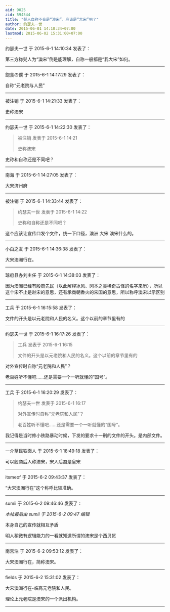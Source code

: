 ```yaml
---
aid: 9025
zid: 594544
title: "髡人自称不会是“澳宋”，应该是“大宋”吧？"
author: 约瑟夫一世
date: 2015-06-01 14:10:34+07:00
lastmod: 2015-06-02 15:31:00+07:00
---
```


约瑟夫一世 于 2015-6-1 14:10:34 发表了：

第三方称髡人为“澳宋”倒是能理解，自称一般都是“我大宋”如何。

---

飽食の僕 于 2015-6-1 14:17:29 发表了：

自称“元老院与人民”

---

被注销 于 2015-6-1 14:21:33 发表了：

史称澳宋

---

约瑟夫一世 于 2015-6-1 14:22:30 发表了：

> 被注销 发表于 2015-6-1 14:21
>
> 史称澳宋

史称和自称还是不同吧？

---

南海 于 2015-6-1 14:27:05 发表了：

大宋济州府

---

被注销 于 2015-6-1 14:33:44 发表了：

> 约瑟夫一世 发表于 2015-6-1 14:22
>
> 史称和自称还是不同吧？

这个应该让宣传口发个文件，统一下口径，澳洲 大宋 澳宋什么的。

---

小白之友 于 2015-6-1 14:36:38 发表了：

大宋澳洲行在。

---

琼府县办刘主任 于 2015-6-1 14:38:03 发表了：

因为澳洲已经有殷商先民（以此解释冰风、冈本之类稀奇古怪的名字来历），所以这个宋不止是赵宋的意思，还有承商朝香火的宋国的意思，所以称呼澳宋以示区别

---

工兵 于 2015-6-1 16:15:58 发表了：

文件的开头是以元老院和人民的名义。这个以前的章节里有的

---

约瑟夫一世 于 2015-6-1 16:17:26 发表了：

> 工兵 发表于 2015-6-1 16:15
>
> 文件的开头是以元老院和人民的名义。这个以前的章节里有的

对外宣传时自称“元老院和人民”？

老百姓听不懂吧……还是需要一个一听就懂的“国号”。

---

工兵 于 2015-6-1 16:20:29 发表了：

> 约瑟夫一世 发表于 2015-6-1 16:17
>
> 对外宣传时自称“元老院和人民”？
>
> 老百姓听不懂吧……还是需要一个一听就懂的“国号”。

我记得是当时修小铁路暴动时候，下发的要求十一刑的文件的开头。是内部文件。

---

一介草民铁面人 于 2015-6-1 18:49:18 发表了：

可以殷商后人称澳宋，宋人后裔是皇宋

---

itsmeof 于 2015-6-2 09:43:37 发表了：

“大宋澳洲行在”这个称呼比较准确。

---

sumii 于 2015-6-2 09:46:46 发表了：

_本帖最后由 sumii 于 2015-6-2 09:47 编辑_

本身自己的宣传就相互矛盾

明人稍微有逻辑能力的一看就知道所谓的澳宋是个西贝货

---

南宫浩 于 2015-6-2 09:53:12 发表了：

大宋澳洲行在，简称澳宋。

---

fields 于 2015-6-2 15:31:02 发表了：

大宋澳洲行在-临高元老院和人民。

理论上元老院是澳宋的一个派出机构。

---
